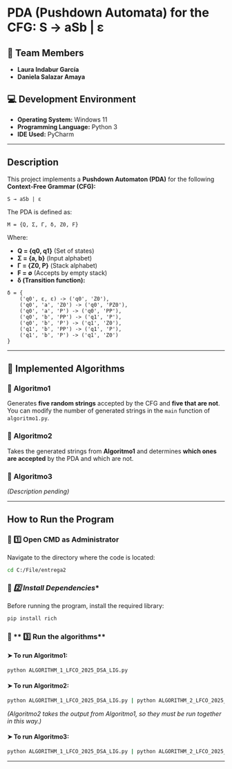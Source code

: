 #  **PDA (Pushdown Automata) for the CFG: S → aSb | ε**

## 👥 **Team Members**
- **Laura Indabur García**
- **Daniela Salazar Amaya**

## 💻 **Development Environment**
- **Operating System:** Windows 11
- **Programming Language:** Python 3
- **IDE Used:** PyCharm

---

##  **Description**
This project implements a **Pushdown Automaton (PDA)** for the following **Context-Free Grammar (CFG):**

```
S → aSb | ε
```

The PDA is defined as:

```
M = {Q, Σ, Γ, δ, Z0, F}
```
Where:
- **Q = {q0, q1}** (Set of states)
- **Σ = {a, b}** (Input alphabet)
- **Γ = {Z0, P}** (Stack alphabet)
- **F = ∅** (Accepts by empty stack)
- **δ (Transition function):**

```
δ = {
    ('q0', ε, ε) -> ('q0', 'Z0'),
    ('q0', 'a', 'Z0') -> ('q0', 'PZ0'),
    ('q0', 'a', 'P') -> ('q0', 'PP'),
    ('q0', 'b', 'PP') -> ('q1', 'P'),
    ('q0', 'b', 'P') -> ('q1', 'Z0'),
    ('q1', 'b', 'PP') -> ('q1', 'P'),
    ('q1', 'b', 'P') -> ('q1', 'Z0')
}
```

---

## 🔹 **Implemented Algorithms**
### 🔹 **Algoritmo1**
Generates **five random strings** accepted by the CFG and **five that are not**. You can modify the number of generated strings in the `main` function of `algoritmo1.py`.

### 🔹 **Algoritmo2**
Takes the generated strings from **Algoritmo1** and determines **which ones are accepted** by the PDA and which are not.

### 🔹 **Algoritmo3**
*(Description pending)*

---

## **How to Run the Program**
### 🔹 **1️⃣ Open CMD as Administrator**
Navigate to the directory where the code is located:
```sh
cd C:/File/entrega2
```
### 🔹 *2️⃣ Install Dependencies**
Before running the program, install the required library:
```sh
pip install rich
```

### 🔹 **    3️⃣ Run the algorithms**
#### ➤ **To run Algoritmo1:**
```sh
python ALGORITHM_1_LFCO_2025_DSA_LIG.py
```

#### ➤ **To run Algoritmo2:**
```sh
python ALGORITHM_1_LFCO_2025_DSA_LIG.py | python ALGORITHM_2_LFCO_2025_DSA_LIG.py
```
*(Algoritmo2 takes the output from Algoritmo1, so they must be run together in this way.)*

#### ➤ **To run Algoritmo3:**
```sh
python ALGORITHM_1_LFCO_2025_DSA_LIG.py | python ALGORITHM_2_LFCO_2025_DSA_LIG.py | python ALGORITHM_3_LFCO_2025_DSA_LIG.py
```

---



